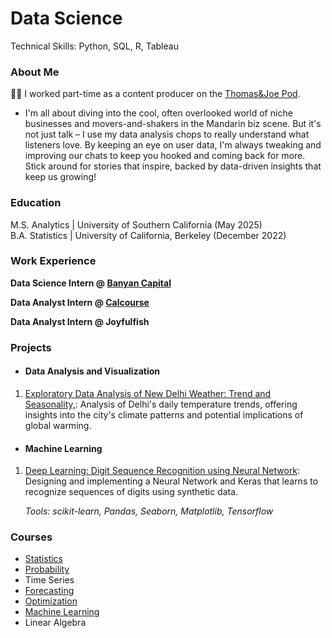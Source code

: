 # Data Science
Technical Skills: Python, SQL, R, Tableau

### About Me
🙇‍♂️ I worked part-time as a content producer on the [Thomas&Joe Pod](https://xiaohuoche.podcast.xyz/). 
- I'm all about diving into the cool, often overlooked world of niche businesses and movers-and-shakers in the Mandarin biz scene. But it's not just talk – I use my data analysis chops to really understand what listeners love. By keeping an eye on user data, I'm always tweaking and improving our chats to keep you hooked and coming back for more. Stick around for stories that inspire, backed by data-driven insights that keep us growing!

### Education
M.S. Analytics | University of Southern California (May 2025)   
B.A. Statistics | University of California, Berkeley (December 2022)

### Work Experience
**Data Science Intern @ [Banyan Capital](https://www.gaorongvc.com/)**

**Data Analyst Intern @ [Calcourse](https://www.calcourse.com/login)**

**Data Analyst Intern @ Joyfulfish**

### Projects
- #### Data Analysis and Visualization
1. [Exploratory Data Analysis of New Delhi Weather: Trend and Seasonality,](https://github.com/xinghongma/data-analysis/blob/main/New%20Delhi.pdf): Analysis of Delhi's daily temperature trends, offering insights into the city's climate patterns and potential implications of global warming.
- #### Machine Learning
1. [Deep Learning: Digit Sequence Recognition using Neural Network](https://github.com/xinghongma/ML/blob/main/Deep%20Learning%20Project.ipynb): Designing and implementing a Neural Network and Keras that learns to recognize sequences of digits using synthetic data.

	_Tools: scikit-learn, Pandas, Seaborn, Matplotlib, Tensorflow_ 


### Courses
- [Statistics](https://www.stat134.org/syllabus.html)
- [Probability](https://susa.berkeley.edu/static/resources/135/135_final.pdf)
- Time Series
- [Forecasting](https://www.stat157.com/)
- [Optimization](https://web-app.usc.edu/soc/syllabus/20233/31531.doc)
- [Machine Learning](https://stat154.github.io/)
- Linear Algebra
